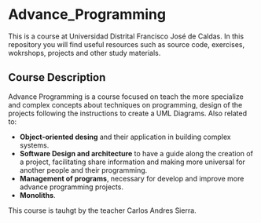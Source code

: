 # Advance_Programming 
This is a course at Universidad Distrital Francisco José de Caldas. In this repository you will find useful resources such as source code, exercises, wokrshops, projects and other study materials.

Course Description
 ------------
Advance Programming is a course focused on teach the more specialize and complex concepts about techniques on programming, design of the projects following the instructions to create a UML Diagrams. Also related to:
 - **Object-oriented desing** and their application in building complex systems.
 - **Software Design and architecture** to have a guide along the creation of a project, facilitating share information and making more universal for another people and their programming.
 - **Management of programs**, necessary for develop and improve more advance programming projects.
 - **Monoliths**.

This course is tauhgt by the teacher Carlos Andres Sierra.

